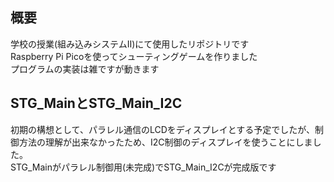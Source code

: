 ## 概要
学校の授業(組み込みシステムⅡ)にて使用したリポジトリです   
Raspberry Pi Picoを使ってシューティングゲームを作りました   
プログラムの実装は雑ですが動きます   

## STG_MainとSTG_Main_I2C
初期の構想として、パラレル通信のLCDをディスプレイとする予定でしたが、制御方法の理解が出来なかったため、I2C制御のディスプレイを使うことにしました。   
STG_Mainがパラレル制御用(未完成)でSTG_Main_I2Cが完成版です